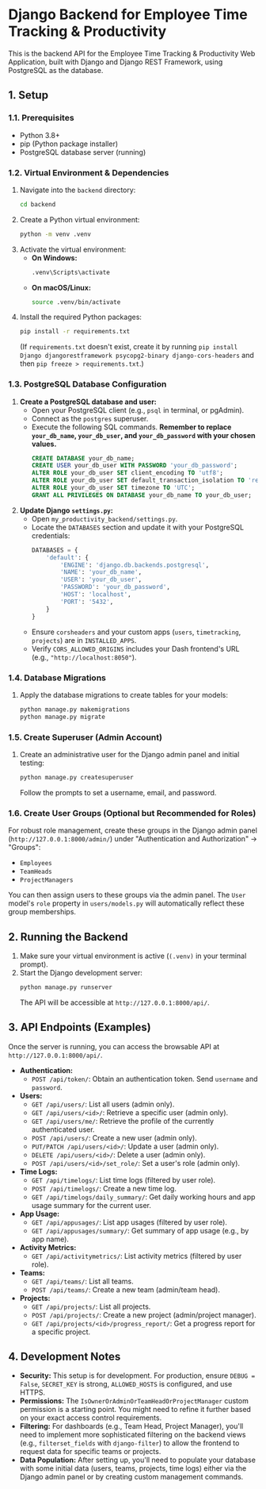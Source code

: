 # Django Backend for Employee Time Tracking & Productivity

This is the backend API for the Employee Time Tracking & Productivity Web Application, built with Django and Django REST Framework, using PostgreSQL as the database.

## 1. Setup

### 1.1. Prerequisites

* Python 3.8+
* pip (Python package installer)
* PostgreSQL database server (running)

### 1.2. Virtual Environment & Dependencies

1.  Navigate into the `backend` directory:
    ```bash
    cd backend
    ```
2.  Create a Python virtual environment:
    ```bash
    python -m venv .venv
    ```
3.  Activate the virtual environment:
    * **On Windows:**
        ```bash
        .venv\Scripts\activate
        ```
    * **On macOS/Linux:**
        ```bash
        source .venv/bin/activate
        ```
4.  Install the required Python packages:
    ```bash
    pip install -r requirements.txt
    ```
    (If `requirements.txt` doesn't exist, create it by running `pip install Django djangorestframework psycopg2-binary django-cors-headers` and then `pip freeze > requirements.txt`.)

### 1.3. PostgreSQL Database Configuration

1.  **Create a PostgreSQL database and user:**
    * Open your PostgreSQL client (e.g., `psql` in terminal, or pgAdmin).
    * Connect as the `postgres` superuser.
    * Execute the following SQL commands. **Remember to replace `your_db_name`, `your_db_user`, and `your_db_password` with your chosen values.**
        ```sql
        CREATE DATABASE your_db_name;
        CREATE USER your_db_user WITH PASSWORD 'your_db_password';
        ALTER ROLE your_db_user SET client_encoding TO 'utf8';
        ALTER ROLE your_db_user SET default_transaction_isolation TO 'read committed';
        ALTER ROLE your_db_user SET timezone TO 'UTC';
        GRANT ALL PRIVILEGES ON DATABASE your_db_name TO your_db_user;
        ```
2.  **Update Django `settings.py`:**
    * Open `my_productivity_backend/settings.py`.
    * Locate the `DATABASES` section and update it with your PostgreSQL credentials:
        ```python
        DATABASES = {
            'default': {
                'ENGINE': 'django.db.backends.postgresql',
                'NAME': 'your_db_name',
                'USER': 'your_db_user',
                'PASSWORD': 'your_db_password',
                'HOST': 'localhost',
                'PORT': '5432',
            }
        }
        ```
    * Ensure `corsheaders` and your custom apps (`users`, `timetracking`, `projects`) are in `INSTALLED_APPS`.
    * Verify `CORS_ALLOWED_ORIGINS` includes your Dash frontend's URL (e.g., `"http://localhost:8050"`).

### 1.4. Database Migrations

1.  Apply the database migrations to create tables for your models:
    ```bash
    python manage.py makemigrations
    python manage.py migrate
    ```

### 1.5. Create Superuser (Admin Account)

1.  Create an administrative user for the Django admin panel and initial testing:
    ```bash
    python manage.py createsuperuser
    ```
    Follow the prompts to set a username, email, and password.

### 1.6. Create User Groups (Optional but Recommended for Roles)

For robust role management, create these groups in the Django admin panel (`http://127.0.0.1:8000/admin/`) under "Authentication and Authorization" -> "Groups":
* `Employees`
* `TeamHeads`
* `ProjectManagers`

You can then assign users to these groups via the admin panel. The `User` model's `role` property in `users/models.py` will automatically reflect these group memberships.

## 2. Running the Backend

1.  Make sure your virtual environment is active (`(.venv)` in your terminal prompt).
2.  Start the Django development server:
    ```bash
    python manage.py runserver
    ```
    The API will be accessible at `http://127.0.0.1:8000/api/`.

## 3. API Endpoints (Examples)

Once the server is running, you can access the browsable API at `http://127.0.0.1:8000/api/`.

* **Authentication:**
    * `POST /api/token/`: Obtain an authentication token. Send `username` and `password`.
* **Users:**
    * `GET /api/users/`: List all users (admin only).
    * `GET /api/users/<id>/`: Retrieve a specific user (admin only).
    * `GET /api/users/me/`: Retrieve the profile of the currently authenticated user.
    * `POST /api/users/`: Create a new user (admin only).
    * `PUT/PATCH /api/users/<id>/`: Update a user (admin only).
    * `DELETE /api/users/<id>/`: Delete a user (admin only).
    * `POST /api/users/<id>/set_role/`: Set a user's role (admin only).
* **Time Logs:**
    * `GET /api/timelogs/`: List time logs (filtered by user role).
    * `POST /api/timelogs/`: Create a new time log.
    * `GET /api/timelogs/daily_summary/`: Get daily working hours and app usage summary for the current user.
* **App Usage:**
    * `GET /api/appusages/`: List app usages (filtered by user role).
    * `GET /api/appusages/summary/`: Get summary of app usage (e.g., by app name).
* **Activity Metrics:**
    * `GET /api/activitymetrics/`: List activity metrics (filtered by user role).
* **Teams:**
    * `GET /api/teams/`: List all teams.
    * `POST /api/teams/`: Create a new team (admin/team head).
* **Projects:**
    * `GET /api/projects/`: List all projects.
    * `POST /api/projects/`: Create a new project (admin/project manager).
    * `GET /api/projects/<id>/progress_report/`: Get a progress report for a specific project.

## 4. Development Notes

* **Security:** This setup is for development. For production, ensure `DEBUG = False`, `SECRET_KEY` is strong, `ALLOWED_HOSTS` is configured, and use HTTPS.
* **Permissions:** The `IsOwnerOrAdminOrTeamHeadOrProjectManager` custom permission is a starting point. You might need to refine it further based on your exact access control requirements.
* **Filtering:** For dashboards (e.g., Team Head, Project Manager), you'll need to implement more sophisticated filtering on the backend views (e.g., `filterset_fields` with `django-filter`) to allow the frontend to request data for specific teams or projects.
* **Data Population:** After setting up, you'll need to populate your database with some initial data (users, teams, projects, time logs) either via the Django admin panel or by creating custom management commands.
